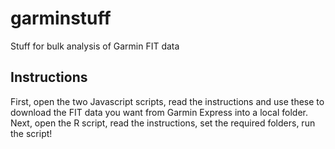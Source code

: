 # garminstuff
Stuff for bulk analysis of Garmin FIT data

## Instructions
First, open the two Javascript scripts, read the instructions and use these to download the FIT data you want from Garmin Express into a local folder.
Next, open the R script, read the instructions, set the required folders, run the script!

